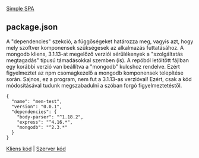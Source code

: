 [Simple SPA](https://github.com/scalagos0123/men-stack)
## package.json

A "dependencies" szekció, a függőségeket határozza meg, vagyis azt, hogy mely szoftver komponensek szükségesek az alkalmazás futtatásához.
A mongodb kliens, 3.1.13-at megelőző verziói sérülékenyek a "szolgáltatás megtagadás" típusú támadásokkal szemben (is).
A repóból letöltött fájlban egy korábbi verzió van beállítva a "mongodb" kulcshoz rendelve.
Ezért figyelmeztet az npm csomagkezelő a mongodb komponensek telepítése során.
Sajnos, ez a program, nem fut a 3.1.13-as verzióval! Ezért, csak a kód módosításával tudunk megszabadulni a szóban forgó figyelmeztetéstől.

```
{
  "name": "men-test",
  "version": "0.0.1",
  "dependencies": {
    "body-parser": "^1.18.2",
    "express": "^4.16.*",
    "mongodb": "^2.3.*"
  }
}
```
[Kliens kód](https://edutainer.github.io/github.io/a/client#) | [Szerver kód](https://edutainer.github.io/github.io/a/a#)
